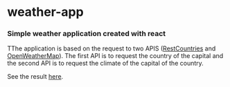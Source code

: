 # weather-app
### Simple weather application created with react

TThe application is based on the request to two APIS  (<a href="https://restcountries.eu/">RestCountries</a> and <a href="https://openweathermap.org/">OpenWeatherMap</a>). The first API is to request the country of the capital and the second API is to request the climate of the capital of the country.

See the result <a href="https://lucianomareco.github.io/weather-app/"> here</a>.

